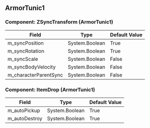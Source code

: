 ## ArmorTunic1

### Component: ZSyncTransform (ArmorTunic1)

|Field|Type|Default Value|
|---|---|---|
|m_syncPosition|System.Boolean|True|
|m_syncRotation|System.Boolean|True|
|m_syncScale|System.Boolean|False|
|m_syncBodyVelocity|System.Boolean|False|
|m_characterParentSync|System.Boolean|False|

### Component: ItemDrop (ArmorTunic1)

|Field|Type|Default Value|
|---|---|---|
|m_autoPickup|System.Boolean|True|
|m_autoDestroy|System.Boolean|True|

